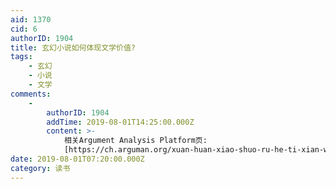 ```yaml
---
aid: 1370
cid: 6
authorID: 1904
title: 玄幻小说如何体现文学价值?
tags:
    - 玄幻
    - 小说
    - 文学
comments:
    -
        authorID: 1904
        addTime: 2019-08-01T14:25:00.000Z
        content: >-
            相关Argument Analysis Platform页:
            [https://ch.arguman.org/xuan-huan-xiao-shuo-ru-he-ti-xian-wen-xue-jie-zhi](https://ch.arguman.org/xuan-huan-xiao-shuo-ru-he-ti-xian-wen-xue-jie-zhi)
date: 2019-08-01T07:20:00.000Z
category: 读书
---
```



